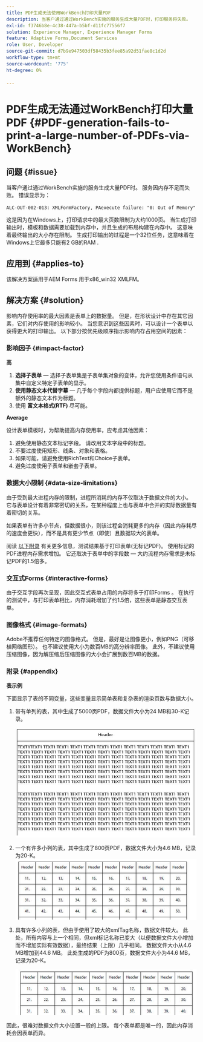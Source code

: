 ```yaml
---
title: PDF生成无法使用WorkBench打印大量PDF
description: 当客户通过通过WorkBench实施的服务生成大量PDF时，打印服务将失败。
exl-id: f3746b8e-4c38-447a-b5bf-d11fc77556f7
solution: Experience Manager, Experience Manager Forms
feature: Adaptive Forms,Document Services
role: User, Developer
source-git-commit: d7b9e947503df58435b3fee85a92d51fae8c1d2d
workflow-type: tm+mt
source-wordcount: '775'
ht-degree: 0%

---
```


# PDF生成无法通过WorkBench打印大量PDF {#PDF-generation-fails-to-print-a-large-number-of-PDFs-via-WorkBench}

## 问题 {#issue}

当客户通过通过WorkBench实施的服务生成大量PDF时。 服务因内存不足而失败。 错误显示为：

`ALC-OUT-002-013: XMLFormFactory, PAexecute failure: "0: Out of Memory"`

<!-- Attached is a simplified template (BollatoRiservatiLandscape_table_simple.xdp) that simulates the problem.
Using the Designer, if we associate the template "BollatoRiservatiLandscape_table_semplice.xdp" with the XML file "BollatoRiservati.xml" during the generation of the pdf, the process comes to occupy 1.6 Gb of RAM. On the server side, with the complete template, the pdf generation process breaks down, occupying 2 GB of RAM.-->

这是因为在Windows上，打印请求中的最大页数限制为大约1000页。 当生成打印输出时，模板和数据需要加载到内存中，并且生成的布局构建在内存中。 这意味着最终输出的大小存在限制。 生成打印输出的过程是一个32位任务，这意味着在Windows上它最多只能有2 GB的RAM <!--and 4 GB on UNIX-->.

## 应用到 {#applies-to}

该解决方案适用于AEM Forms <!--JEE Server and AEM Forms on OSGi Server--> 用于x86_win32 XMLFM。

## 解决方案 {#solution}

影响内存使用率的最大因素是表单上的数据量。 但是，在形状设计中存在其它因素，它们对内存使用的影响较小。 当您意识到这些因素时，可以设计一个表单以获得更大的打印输出。 以下部分按优先级顺序指示影响内存占用空间的因素：

### 影响因子 {#impact-factor}

**高**

1. **选择子表单**  — 选择子表单集是子表单集对象的变体，允许您使用条件语句从集中自定义特定子表单的显示。
1. **使用静态文本代替字幕**  — 几乎每个字段内都提供标题，用户应使用它而不是额外的静态文本作为标题。
1. 使用 **富文本格式(RTF)** 尽可能。

**Average**

设计表单模板时，为帮助提高内存使用率，应考虑其他因素：

1. 避免使用静态文本标记字段。 请改用文本字段中的标题。
2. 不要过度使用矩形、线条、对象和表格。
3. 如果可能，请避免使用RichText和Choice子表单。
4. 避免过度使用子表单和嵌套子表单。

### 数据大小限制 {#data-size-limitations}

由于受到最大进程内存的限制，进程所消耗的内存不仅取决于数据文件的大小。 它与表单设计有着非常密切的关系，在某种程度上也与表单中合并的实际数据量有着密切的关系。

如果表单有许多小节点，但数据很小，则该过程会消耗更多的内存（因此内存耗尽的速度会更快），而不是具有更少节点（即使）且数据较大的表单。

阅读 [以下附录](#appendix) 有关更多信息，测试结果基于打印表单(无标记PDF)。 使用标记的PDF进程内存需求增加。 它还取决于表单中的字段数 — 大约流程内存需求是未标记PDF的1.5倍多。

### 交互式Forms {#interactive-forms}

由于交互字段再次呈现，因此交互式表单占用的内存将多于打印Forms 。 在执行的测试中，与打印表单相比，内存消耗增加了约1.5倍，这些表单是静态交互表单。

### 图像格式 {#image-formats}

Adobe不推荐任何特定的图像格式。 但是，最好是让图像更小，例如PNG（可移植网络图形）。 也不建议使用大小为数百MB的高分辨率图像。 此外，不建议使用压缩图像，因为解压缩后压缩图像的大小会扩展到数百MB的数据。

### 附录 {#appendix}

**表示例**

下面显示了表的不同变量，这些变量显示简单表和复杂表的渲染页数与数据大小。

1. 带有单列的表，其中生成了5000页PDF，数据文件大小为24 MB和30-K记录。

   ![table_single_column](/help/forms/using/assets/table_single_column.png)

1. 一个有许多小列的表，其中生成了800页PDF，数据文件大小为4.6 MB，记录为20-K。
   ![table_many_small_columns](/help/forms/using/assets/table_many_small_columns.png)

1. 具有许多小列的表，但由于使用了较大的xmlTag名称，数据文件较大。
此处，所有内容与上一个相同，但xml标记名称已变大（以便数据文件大小增加而不增加实际有效数据），最终结果（上限）几乎相同。 数据文件大小从4.6 MB增加到44.6 MB。 此处生成的PDF为800页，数据文件大小为44.6 MB，记录为20-K。

   ![table_bigger_xml_tagname](/help/forms/using/assets/table_bigger_xml_tagname.png)

因此，很难对数据文件大小设置一般的上限。 每个表单都是唯一的，因此内存消耗会因表单而异。
